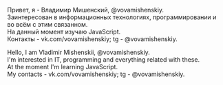 Привет, я - Владимир Мишенский, @vovamishenskiy. <br/>
Заинтересован в информационных технологиях, программировании и во всём с этим связанном. <br/>
На данный момент изучаю JavaScript. <br/>
Контакты - vk.com/vovamishenskiy; tg - @vovamishenskiy. <br/>

Hello, I am Vladimir Mishenskii, @vovamishenskiy. <br/>
I'm interested in IT, programming and everything related with these. <br/>
At the moment I'm learning JavaScript. <br/>
My contacts - vk.com/vovamishenskiy; tg - @vovamishenskiy. <br/>
